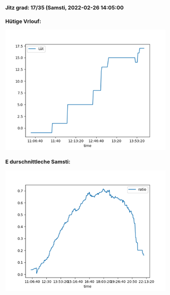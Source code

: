 ### Jitz grad: 17/35 (Samsti, 2022-02-26 14:05:00

### Hütige Vrlouf:
![Graph](Today.png)

### E durschnittleche Samsti:
![Graph](Samsti.png)